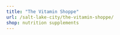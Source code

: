 ```yaml
---
title: "The Vitamin Shoppe"
url: /salt-lake-city/the-vitamin-shoppe/
shop: nutrition supplements
---
```

